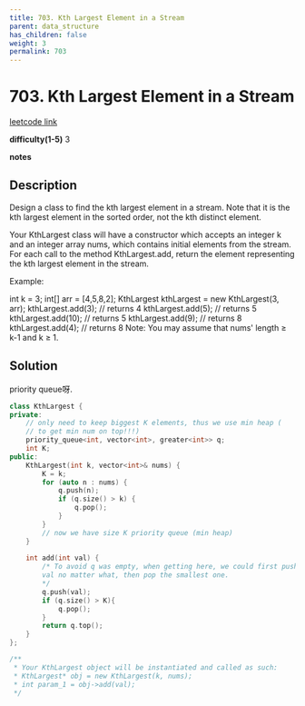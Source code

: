 ```yaml
---
title: 703. Kth Largest Element in a Stream
parent: data_structure
has_children: false
weight: 3
permalink: 703
---
```

# 703. Kth Largest Element in a Stream
[leetcode link](https://leetcode.com/problems/kth-largest-element-in-a-stream/)

**difficulty(1-5)** 
3

**notes**   


## Description
Design a class to find the kth largest element in a stream. Note that it is the kth largest element in the sorted order, not the kth distinct element.

Your KthLargest class will have a constructor which accepts an integer k and an integer array nums, which contains initial elements from the stream. For each call to the method KthLargest.add, return the element representing the kth largest element in the stream.

Example:

int k = 3;
int[] arr = [4,5,8,2];
KthLargest kthLargest = new KthLargest(3, arr);
kthLargest.add(3);   // returns 4
kthLargest.add(5);   // returns 5
kthLargest.add(10);  // returns 5
kthLargest.add(9);   // returns 8
kthLargest.add(4);   // returns 8
Note:
You may assume that nums' length ≥ k-1 and k ≥ 1.

## Solution
priority queue呀.


```c++
class KthLargest {
private:
    // only need to keep biggest K elements, thus we use min heap (
    // to get min num on top!!!)
    priority_queue<int, vector<int>, greater<int>> q; 
    int K;
public:
    KthLargest(int k, vector<int>& nums) {
        K = k;
        for (auto n : nums) {
            q.push(n);
            if (q.size() > k) {
                q.pop();
            }
        }
        // now we have size K priority queue (min heap)
    }
    
    int add(int val) {
        /* To avoid q was empty, when getting here, we could first push
        val no matter what, then pop the smallest one. 
        */
        q.push(val);
        if (q.size() > K){
            q.pop();
        }
        return q.top();
    }
};

/**
 * Your KthLargest object will be instantiated and called as such:
 * KthLargest* obj = new KthLargest(k, nums);
 * int param_1 = obj->add(val);
 */
```


<!-- 
Default label
{: .label }

Blue label
{: .label .label-blue }

Stable
{: .label .label-green }

New release
{: .label .label-purple }

Coming soon
{: .label .label-yellow }

Deprecated
{: .label .label-red } -->
